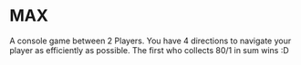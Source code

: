 # MAX

A console game between 2 Players. You have 4 directions to navigate your player as efficiently as possible. The first who collects 80/1 in sum wins :D
